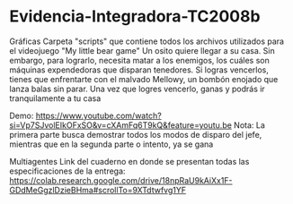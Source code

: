 # Evidencia-Integradora-TC2008b

Gráficas
Carpeta "scripts" que contiene todos los archivos utilizados para el videojuego "My little bear game"
Un osito quiere llegar a su casa. Sin embargo, para lograrlo, necesita matar a los enemigos, los cuáles son máquinas expendedoras que disparan tenedores. Si logras vencerlos, tienes que enfrentarte con el malvado Mellowy, un bombón enojado que lanza balas sin parar. Una vez que logres vencerlo, ganas y podrás ir tranquilamente a tu casa

Demo: https://www.youtube.com/watch?si=Vp7SJvolEIkOFxSO&v=cXAmFq6T9kQ&feature=youtu.be 
Nota: La primera parte busca demostrar todos los modos de disparo del jefe, mientras que en la segunda parte o intento, ya se gana


Multiagentes
Link del cuaderno en donde se presentan todas las especificaciones de la entrega: https://colab.research.google.com/drive/18npRaU9kAiXx1F-GDdMeGgzlDzieBHma#scrollTo=9XTdtwfvg1YF
